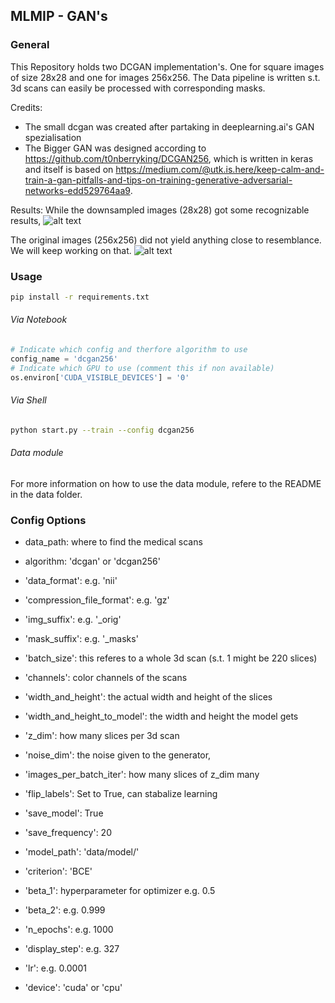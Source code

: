 ## MLMIP - GAN's

### General
This Repository holds two DCGAN implementation's. One for square images of size 28x28 and one for images 256x256. The Data pipeline is 
written s.t. 3d scans can easily be processed with corresponding masks.

Credits:
- The small dcgan was created after partaking in deeplearning.ai's GAN spezialisation
- The Bigger GAN was designed according to https://github.com/t0nberryking/DCGAN256, which is written in keras and itself is based on https://medium.com/@utk.is.here/keep-calm-and-train-a-gan-pitfalls-and-tips-on-training-generative-adversarial-networks-edd529764aa9. 

Results:
While the downsampled images (28x28) got some recognizable results,
![alt text](https://github.com/Lukmicsch/mlmip-gan/media/256x256.gif)

The original images (256x256) did not yield anything close to resemblance. We will keep working on that.
![alt text](https://github.com/Lukmicsch/mlmip-gan/media/28x28.gif)

### Usage
```bash
pip install -r requirements.txt
```

###### Via Notebook
```python
# Indicate which config and therfore algorithm to use
config_name = 'dcgan256'
# Indicate which GPU to use (comment this if non available)
os.environ['CUDA_VISIBLE_DEVICES'] = '0'
```

###### Via Shell
```bash
python start.py --train --config dcgan256
```

###### Data module
For more information on how to use the data module, refere to the README in the data folder.

### Config Options
- data_path: where to find the medical scans
- algorithm: 'dcgan' or 'dcgan256'
- 'data_format': e.g. 'nii'
- 'compression_file_format': e.g. 'gz'
- 'img_suffix': e.g. '_orig'
- 'mask_suffix': e.g. '_masks'
- 'batch_size': this referes to a whole 3d scan (s.t. 1 might be 220 slices)
- 'channels': color channels of the scans
- 'width_and_height': the actual width and height of the slices
- 'width_and_height_to_model': the width and height the model gets
- 'z_dim': how many slices per 3d scan
- 'noise_dim': the noise given to the generator,
- 'images_per_batch_iter': how many slices of z_dim many
- 'flip_labels': Set to True, can stabalize learning

- 'save_model': True
- 'save_frequency': 20
- 'model_path': 'data/model/'

- 'criterion': 'BCE' 
- 'beta_1': hyperparameter for optimizer e.g. 0.5
- 'beta_2': e.g. 0.999
- 'n_epochs': e.g. 1000
- 'display_step': e.g. 327
- 'lr': e.g. 0.0001
- 'device': 'cuda' or 'cpu'
